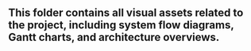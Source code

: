 ## This folder contains all visual assets related to the project, including system flow diagrams, Gantt charts, and architecture overviews.
